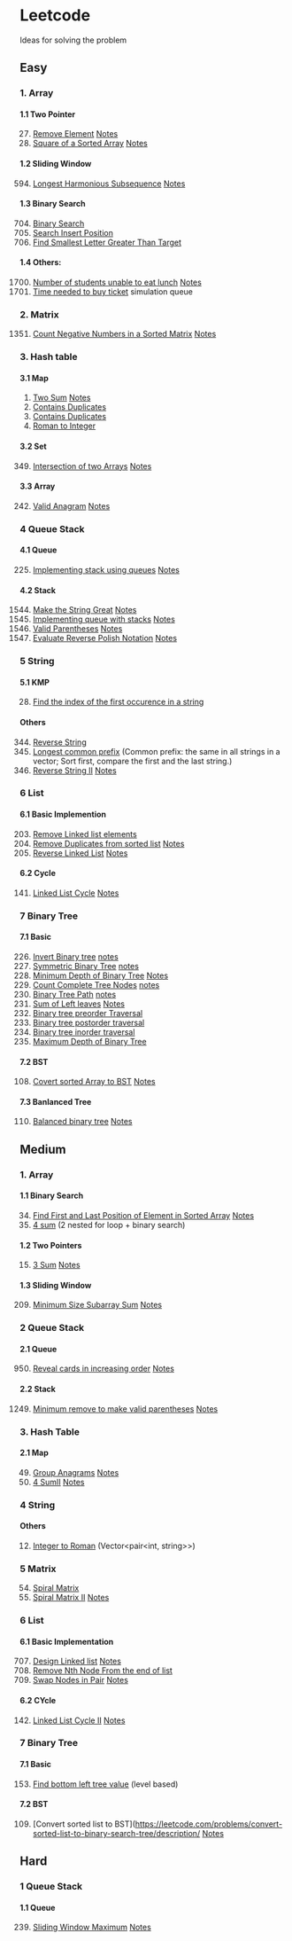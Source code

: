 # Leetcode
Ideas for solving the problem

## Easy
### 1. Array
#### 1.1 Two Pointer
27. [Remove Element](https://leetcode.com/problems/remove-element/description/?envType=study-plan-v2&envId=top-interview-150) [Notes](https://github.com/zyalin459/Leetcode/blob/8f26ba26518de4f3d827db951839c789868d7f82/Array/Two%20Pointers.md#27-remove-element)
977. [Square of a Sorted Array](https://leetcode.com/problems/squares-of-a-sorted-array/description/) [Notes](https://github.com/zyalin459/Leetcode/blob/8f26ba26518de4f3d827db951839c789868d7f82/Array/Two%20Pointers.md#977-square-of-a-sorted-array)

#### 1.2 Sliding Window
594. [Longest Harmonious Subsequence](https://leetcode.com/problems/longest-harmonious-subsequence/description/) [Notes](https://github.com/zyalin459/Leetcode/blob/8995ba53ddf2bff749b2de412cd7b01067e61288/Array/Sliding%20Window.md#594-longest-harmonious-subsequence-easy)

#### 1.3 Binary Search
704. [Binary Search](https://leetcode.com/problems/binary-search/description/)
35. [Search Insert Position](https://leetcode.com/problems/search-insert-position/description/)
744. [Find Smallest Letter Greater Than Target](https://leetcode.com/problems/find-smallest-letter-greater-than-target/description/)
    
#### 1.4 Others:
1700. [Number of students unable to eat lunch](https://leetcode.com/problems/number-of-students-unable-to-eat-lunch/description/) [Notes](https://github.com/zyalin459/Leetcode/blob/250e0c4a5ab6c275fca28a0be4dea908514febf9/Array/Others.md#1700-number-of-students-unable-to-eat-lunch)
2073. [Time needed to buy ticket](https://leetcode.com/problems/time-needed-to-buy-tickets/description/?envType=daily-question&envId=2024-04-09) simulation queue


### 2. Matrix
1351. [Count Negative Numbers in a Sorted Matrix](https://leetcode.com/problems/count-negative-numbers-in-a-sorted-matrix/description/) [Notes](https://github.com/zyalin459/Leetcode/blob/206e58a255537723aea55fe96152a48439100202/Matrix/sorted%20matrix.md#1351-count-negative-numbers-in-a-sorted-matrix)


### 3. Hash table
#### 3.1 Map
1. [Two Sum](https://leetcode.com/problems/two-sum/description/?envType=study-plan-v2&envId=top-interview-150) [Notes](https://github.com/zyalin459/Leetcode/blob/c8355cce03c6a51800d341ace71a02c5e3b9a777/Hash%20Table/map.md#1-two-sum-easy)
217. [Contains Duplicates](https://leetcode.com/problems/contains-duplicate/description/)
219. [Contains Duplicates](https://leetcode.com/problems/contains-duplicate-ii/description/)
13. [Roman to Integer](https://leetcode.com/problems/roman-to-integer/description/)
#### 3.2 Set
349. [Intersection of two Arrays](https://leetcode.com/problems/intersection-of-two-arrays/description/)  [Notes](https://github.com/zyalin459/Leetcode/blob/379f044d776fb259a28deddf605f50a55129009a/Hash%20Table/Set.md#349-intersection-of-two-arrays)
#### 3.3 Array
242. [Valid Anagram](https://leetcode.com/problems/valid-anagram/description/)  [Notes](https://leetcode.com/problems/valid-anagram/submissions/1235455515/)

### 4 Queue Stack
#### 4.1 Queue
225. [Implementing stack using queues](https://leetcode.com/problems/implement-stack-using-queues/description/)  [Notes](https://github.com/zyalin459/Leetcode/blob/5248087080d3fccb6e2e96945384b8ffaea6d738/Queue%20Stack/queue.md#225-implementing-stack-using-queues)
#### 4.2 Stack
1544. [Make the String Great](https://leetcode.com/problems/make-the-string-great/description/)  [Notes](https://github.com/zyalin459/Leetcode/blob/1564e44f10c4636e481e25b8beb600b1635bc4b4/Queue%20Stack/stack.md#1544-make-the-string-great-easy)
232. [Implementing queue with stacks](https://leetcode.com/problems/implement-queue-using-stacks/description/)   [Notes](https://github.com/zyalin459/Leetcode/blob/e27a41870cf6436d8f02c103483d96c3c0a8e155/Queue%20Stack/stack.md#232-implementing-queue-with-stacks-double-stack)
20. [Valid Parentheses](https://leetcode.com/problems/valid-parentheses/description/)  [Notes](https://github.com/zyalin459/Leetcode/blob/e043e2de8e5697906b61d99104dc9c5ca73485a1/Queue%20Stack/stack.md#20-valid-parentheses)
150. [Evaluate Reverse Polish Notation](https://leetcode.com/problems/evaluate-reverse-polish-notation/description/)  [Notes](https://github.com/zyalin459/Leetcode/blob/70cee4d2db1bef57169e4636908f720fb949ae47/Queue%20Stack/stack.md#150-evaluate-reverse-polish-notation)

### 5 String
#### 5.1 KMP
28. [Find the index of the first occurence in a string](https://leetcode.com/problems/find-the-index-of-the-first-occurrence-in-a-string/description/)
#### Others
344. [Reverse String](https://leetcode.com/problems/reverse-string/description/)
14. [Longest common prefix](https://leetcode.com/problems/longest-common-prefix/description/) 	(Common prefix: the same in all strings in a vector; 
Sort first, compare the first and the last string.)
541. [Reverse String II](https://leetcode.com/problems/reverse-string-ii/submissions/1254608507/)  [Notes](https://github.com/zyalin459/Leetcode/blob/36142fdfe9efbc3a0412a3996b8e647870a464f7/String/other.md#541-reverse-string-ii)

### 6 List
#### 6.1 Basic Implemention
203. [Remove Linked list elements](https://leetcode.com/problems/remove-linked-list-elements/description/)
83. [Remove Duplicates from sorted list](https://leetcode.com/problems/remove-duplicates-from-sorted-list/description/)  [Notes](https://github.com/zyalin459/Leetcode/blob/97e5af3aab7515d5456b34598b50378732c8e268/List/basic%20implementation.md#83-remove-duplicates-from-sorted-list)
206. [Reverse Linked List](https://leetcode.com/problems/reverse-linked-list/description/)  [Notes](https://github.com/zyalin459/Leetcode/blob/98b125646937639859eb6a7f8a6729916c7ceac9/List/basic%20implementation.md#206-reverse-linked-list)
#### 6.2 Cycle
141. [Linked List Cycle](https://leetcode.com/problems/linked-list-cycle/description/)  [Notes](https://github.com/zyalin459/Leetcode/blob/56cb7d1fa8308c7a3851b048d2cc4ff7d203d31b/List/Cycle.md#141-linked-list-cycle)

### 7 Binary Tree
#### 7.1 Basic
226. [Invert Binary tree](https://leetcode.com/problems/invert-binary-tree/description/)  [notes](https://github.com/zyalin459/Leetcode/blob/83e4353174080df182e498c31dfda33ea5cd4ce5/Binary%20tree/Basic.md#226-invert-binary-tree)
101. [Symmetric Binary Tree](https://leetcode.com/problems/symmetric-tree/description/)  [notes](https://github.com/zyalin459/Leetcode/blob/83e4353174080df182e498c31dfda33ea5cd4ce5/Binary%20tree/Basic.md#101-symmetric-binary-tree)
111. [Minimum Depth of Binary Tree](https://leetcode.com/problems/minimum-depth-of-binary-tree/description/)  [Notes](https://github.com/zyalin459/Leetcode/blob/83e4353174080df182e498c31dfda33ea5cd4ce5/Binary%20tree/Basic.md#111-minimum-depth-of-binary-tree)
222. [Count Complete Tree Nodes](https://leetcode.com/problems/count-complete-tree-nodes/description/)  [notes](https://github.com/zyalin459/Leetcode/blob/83e4353174080df182e498c31dfda33ea5cd4ce5/Binary%20tree/Basic.md#222-count-complete-tree-nodes)
257. [Binary Tree Path](https://leetcode.com/problems/binary-tree-paths/description/)  [notes](https://github.com/zyalin459/Leetcode/blob/83e4353174080df182e498c31dfda33ea5cd4ce5/Binary%20tree/Basic.md#257-binary-tree-path)
404. [Sum of Left leaves](https://leetcode.com/problems/sum-of-left-leaves/description/)  [Notes](https://github.com/zyalin459/Leetcode/blob/83e4353174080df182e498c31dfda33ea5cd4ce5/Binary%20tree/Basic.md#404-sum-of-left-leaves)
144. [Binary tree preorder Traversal](https://leetcode.com/problems/binary-tree-preorder-traversal/description/)
145. [Binary tree postorder traversal](https://leetcode.com/problems/binary-tree-postorder-traversal/description/)
94. [Binary tree inorder traversal](https://leetcode.com/problems/binary-tree-inorder-traversal/submissions/1270866011/)
104. [Maximum Depth of Binary Tree](https://leetcode.com/problems/maximum-depth-of-binary-tree/description/)
#### 7.2 BST
108. [Covert sorted Array to BST](https://leetcode.com/problems/convert-sorted-array-to-binary-search-tree/description/)  [Notes](https://github.com/zyalin459/Leetcode/blob/a5eb54db19c6410533aef04429c2ff77f37293b5/Binary%20tree/BST.md#108-covert-sorted-array-to-bst)
#### 7.3 Banlanced Tree
110. [Balanced binary tree](https://leetcode.com/problems/balanced-binary-tree/description/)  [Notes](https://github.com/zyalin459/Leetcode/blob/603a06c946b48a6cf3c4a090d8bf8181a07a9777/Binary%20tree/Balanced%20tree.md#110-balanced-binary-tree)




## Medium

### 1. Array
#### 1.1 Binary Search
34. [Find First and Last Position of Element in Sorted Array](https://leetcode.com/problems/find-first-and-last-position-of-element-in-sorted-array/description/?envType=study-plan-v2&envId=binary-search) [Notes](https://github.com/zyalin459/Leetcode/blob/0f2d7fe0ce7fb69e3cf961209e4d854b09d8046e/Array/Medium/Binary%20Search.md#34-find-first-and-last-position-of-element-in-sorted-array)
18. [4 sum](https://leetcode.com/problems/4sum/description/) (2 nested for loop + binary search)

#### 1.2 Two Pointers
15. [3 Sum](https://leetcode.com/problems/3sum/description/) [Notes](https://github.com/zyalin459/Leetcode/blob/8f26ba26518de4f3d827db951839c789868d7f82/Array/Two%20Pointers.md#15-3-sum)


#### 1.3 Sliding Window
209. [Minimum Size Subarray Sum](https://leetcode.com/problems/minimum-size-subarray-sum/description/) [Notes](https://github.com/zyalin459/Leetcode/blob/8995ba53ddf2bff749b2de412cd7b01067e61288/Array/Sliding%20Window.md#209-minimum-size-subarray-sum-medium)

### 2 Queue Stack
#### 2.1 Queue
950. [Reveal cards in increasing order](https://leetcode.com/problems/reveal-cards-in-increasing-order/description/?envType=daily-question&envId=2024-04-10) [Notes](https://github.com/zyalin459/Leetcode/blob/0a55218632d8840c0a1015fcf71966228f61bbc1/Queue%20Stack/queue.md#950-reveal-cards-in-increasing-order)
#### 2.2 Stack
1249. [Minimum remove to make valid parentheses](https://leetcode.com/problems/minimum-remove-to-make-valid-parentheses/description/?envType=daily-question&envId=2024-04-06)  [Notes](https://github.com/zyalin459/Leetcode/blob/1564e44f10c4636e481e25b8beb600b1635bc4b4/Queue%20Stack/stack.md#1544-make-the-string-great-easy)

### 3. Hash Table
#### 2.1 Map
49. [Group Anagrams](https://leetcode.com/problems/group-anagrams/description/) [Notes](https://github.com/zyalin459/Leetcode/blob/c8355cce03c6a51800d341ace71a02c5e3b9a777/Hash%20Table/map.md#49-group-anagrams-medium)
454. [4 SumII](https://leetcode.com/problems/4sum-ii/description/) [Notes](https://github.com/zyalin459/Leetcode/blob/c8355cce03c6a51800d341ace71a02c5e3b9a777/Hash%20Table/map.md#4-4-sumii-medium)

### 4 String
#### Others
12. [Integer to Roman](https://leetcode.com/problems/integer-to-roman/description/)  (Vector<pair<int, string>>)

### 5 Matrix
54. [Spiral Matrix](https://leetcode.com/problems/spiral-matrix/description/)
59. [Spiral Matrix II](https://leetcode.com/problems/spiral-matrix-ii/description/)  [Notes](https://github.com/zyalin459/Leetcode/blob/70d232e947952cde714bae4222be37ad383a4173/Matrix/Spiral.md#59-spiral-matrix-ii)

### 6 List
#### 6.1 Basic Implementation
707. [Design Linked list](https://leetcode.com/problems/design-linked-list/description/)  [Notes](https://github.com/zyalin459/Leetcode/blob/97e5af3aab7515d5456b34598b50378732c8e268/List/basic%20implementation.md#707-design-linked-list)
17. [Remove Nth Node From the end of list](https://leetcode.com/problems/remove-nth-node-from-end-of-list/description/)
24. [Swap Nodes in Pair](https://leetcode.com/problems/swap-nodes-in-pairs/description/)  [Notes](https://github.com/zyalin459/Leetcode/blob/08a3b6791ed4e2b2242a247c6fa5f0ab46198e8c/List/basic%20implementation.md#24-swap-nodes-in-pair)
#### 6.2 CYcle
142. [Linked List Cycle II](https://leetcode.com/problems/linked-list-cycle-ii/description/)   [Notes](https://github.com/zyalin459/Leetcode/blob/56cb7d1fa8308c7a3851b048d2cc4ff7d203d31b/List/Cycle.md#142-linked-list-cycle-ii)

### 7 Binary Tree
#### 7.1 Basic
153. [Find bottom left tree value](https://leetcode.com/problems/find-bottom-left-tree-value/description/) (level based)
#### 7.2 BST
109. [Convert sorted list to BST](https://leetcode.com/problems/convert-sorted-list-to-binary-search-tree/description/  [Notes](https://github.com/zyalin459/Leetcode/blob/a5eb54db19c6410533aef04429c2ff77f37293b5/Binary%20tree/BST.md#108-covert-sorted-array-to-bst)


## Hard
### 1 Queue Stack
#### 1.1 Queue
239. [Sliding Window Maximum](https://leetcode.com/problems/sliding-window-maximum/description/)  [Notes](https://github.com/zyalin459/Leetcode/blob/2800d19c97b477f9c152724ec5d5f0ae93f57480/Queue%20Stack/queue.md#239-sliding-window-maximum)



